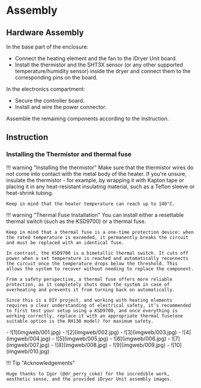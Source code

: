 # Assembly

## Hardware Assembly

In the base part of the enclosure:

* Connect the heating element and the fan to the iDryer Unit board.
* Install the thermistor and the SHT3X sensor (or any other supported temperature/humidity sensor) inside the dryer and connect them to the corresponding pins on the board.

In the electronics compartment:

* Secure the controller board.
* Install and wire the power connector.

Assemble the remaining components according to the instruction.

## Instruction

### Installing the Thermistor and thermal fuse

!!! warning "Installing the thermistor"
    Make sure that the thermistor wires do not come into contact with the metal body of the heater. If you're unsure, insulate the thermistor - for example, by wrapping it with Kapton tape or placing it in any heat-resistant insulating material, such as a Teflon sleeve or heat-shrink tubing.
    
    Keep in mind that the heater temperature can reach up to 140°C.

!!! warning "Thermal Fuse Installation"
    You can install either a resettable thermal switch (such as the KSD9700) or a thermal fuse.

    Keep in mind that a thermal fuse is a one-time protection device: when the rated temperature is exceeded, it permanently breaks the circuit and must be replaced with an identical fuse.

    In contrast, the KSD9700 is a bimetallic thermal switch. It cuts off power when a set temperature is reached and automatically reconnects the circuit once the temperature drops below the threshold. This allows the system to recover without needing to replace the component.

    From a safety perspective, a thermal fuse offers more reliable protection, as it completely shuts down the system in case of overheating and prevents it from turning back on automatically.

    Since this is a DIY project, and working with heating elements requires a clear understanding of electrical safety, it’s recommended to first test your setup using a KSD9700, and once everything is working correctly, replace it with an appropriate thermal fuse(one suitable option is the RH130 model) for maximum safety.

<div class="grid cards" markdown>
- ![1](imgweb/001.jpg)
- ![2](imgweb/002.jpg)
- ![3](imgweb/003.jpg)
- ![4](imgweb/004.jpg)
- ![5](imgweb/005.jpg)
- ![6](imgweb/006.jpg)
- ![7](imgweb/007.jpg)
- ![8](imgweb/008.jpg)
- ![9](imgweb/009.jpg)
- ![10](imgweb/010.jpg)
</div>

!!! Tip  "Acknowledgements"

```
Huge thanks to Igor (@dr_perry_coke) for the incredible work, aesthetic sense, and the provided iDryer Unit assembly images.
```
